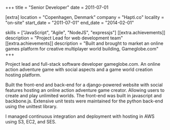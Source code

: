 +++
title = "Senior Developer"
date = 2011-07-01

[extra]
location = "Copenhagen, Denmark"
company = "Hapti.co"
locality = "on-site"
start_date = "2011-07-01"
end_date = "2014-02-01"

skills = ["JavaScript", "Agile", "NodeJS", "expressjs"]
[[extra.achievements]]
description = "Project Lead for web development team"
[[extra.achievements]]
description = "Built and brought to market an online games platform for creative multiplayer world building, Gameglobe.com"
+++

Project lead and full-stack software developer gameglobe.com. An online action adventure game with social aspects and a game world creation hosting platform.

Built the front-end and back-end for a django-powered website with social features hosting an online action adventure game creator. Allowing users to create and play unlimited worlds. The front-end was built in javascript and backbone.js. Extensive unit tests were maintained for the python back-end using the unittest library.

I managed continuous integration and deployment with hosting in AWS using S3, EC2, and SES.

